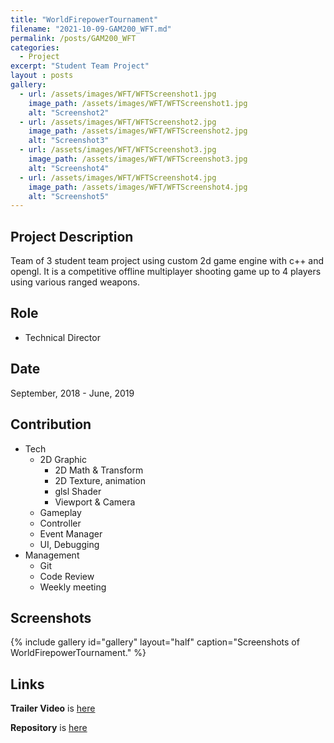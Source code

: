 ```yaml
---
title: "WorldFirepowerTournament"
filename: "2021-10-09-GAM200_WFT.md"
permalink: /posts/GAM200_WFT
categories:
  - Project
excerpt: "Student Team Project"
layout : posts
gallery:
  - url: /assets/images/WFT/WFTScreenshot1.jpg
    image_path: /assets/images/WFT/WFTScreenshot1.jpg
    alt: "Screenshot2"
  - url: /assets/images/WFT/WFTScreenshot2.jpg
    image_path: /assets/images/WFT/WFTScreenshot2.jpg
    alt: "Screenshot3"
  - url: /assets/images/WFT/WFTScreenshot3.jpg
    image_path: /assets/images/WFT/WFTScreenshot3.jpg
    alt: "Screenshot4"
  - url: /assets/images/WFT/WFTScreenshot4.jpg
    image_path: /assets/images/WFT/WFTScreenshot4.jpg
    alt: "Screenshot5"
---
```


## Project Description

Team of 3 student team project using custom 2d game engine with c++ and opengl. It is a competitive offline multiplayer shooting game up to 4 players using various ranged weapons.

## Role

- Technical Director

## Date

September, 2018 - June, 2019

## Contribution

- Tech
  - 2D Graphic
    - 2D Math & Transform
    - 2D Texture, animation
    - glsl Shader
    - Viewport & Camera
  - Gameplay
  - Controller
  - Event Manager
  - UI, Debugging
- Management
  - Git
  - Code Review
  - Weekly meeting

## Screenshots
{% include gallery id="gallery" layout="half" caption="Screenshots of WorldFirepowerTournament." %}

## Links
**Trailer Video** is [here](https://youtu.be/2qsmy6uuC28)

**Repository** is [here](https://bitbucket.org/team_baeksook/baeksook/src/master/)